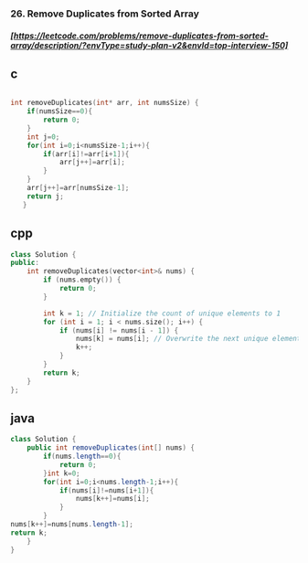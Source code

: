 ### 26. Remove Duplicates from Sorted Array
##### [https://leetcode.com/problems/remove-duplicates-from-sorted-array/description/?envType=study-plan-v2&envId=top-interview-150]
## c
```C

int removeDuplicates(int* arr, int numsSize) {
    if(numsSize==0){
        return 0;
    }
    int j=0;
    for(int i=0;i<numsSize-1;i++){
        if(arr[i]!=arr[i+1]){
            arr[j++]=arr[i];
        }
    }
    arr[j++]=arr[numsSize-1];
    return j;
   }
```
## cpp
```cpp
class Solution {
public:
    int removeDuplicates(vector<int>& nums) {
        if (nums.empty()) {
            return 0;
        }

        int k = 1; // Initialize the count of unique elements to 1
        for (int i = 1; i < nums.size(); i++) {
            if (nums[i] != nums[i - 1]) {
                nums[k] = nums[i]; // Overwrite the next unique element
                k++;
            }
        }        
        return k;
    }
};
```
## java
```java
class Solution {
    public int removeDuplicates(int[] nums) {
        if(nums.length==0){
            return 0;
        }int k=0;
        for(int i=0;i<nums.length-1;i++){
            if(nums[i]!=nums[i+1]){
                nums[k++]=nums[i];
            }
        }
nums[k++]=nums[nums.length-1];
return k;        
    }
}
```
